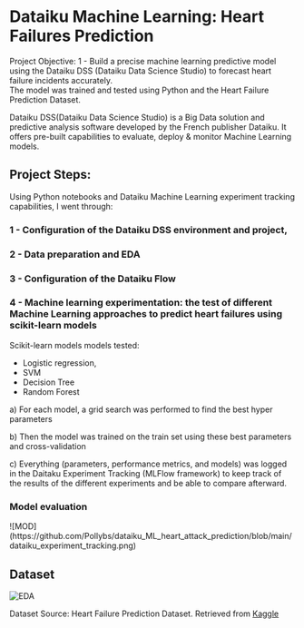 <h1>Dataiku Machine Learning: Heart Failures Prediction</h1>

Project Objective: 1 - Build a precise machine learning predictive model using the Dataiku DSS (Dataiku Data Science Studio) to forecast heart failure incidents accurately.  
The model was trained and tested using Python and the Heart Failure Prediction Dataset.

Dataiku DSS(Dataiku Data Science Studio) is a Big Data solution and predictive analysis software developed by the French publisher Dataiku. It offers pre-built capabilities to evaluate, deploy & monitor Machine Learning models.

<h2>Project Steps: </h2>

Using Python notebooks and Dataiku Machine Learning experiment tracking capabilities, I went through:

<h3>1 - Configuration of the Dataiku DSS environment and project,</h3>

<h3>2 - Data preparation and EDA</h3>
  
<h3>3 - Configuration of the Dataiku Flow</h3>
  
<h3>4 - Machine learning experimentation: the test of different Machine Learning approaches to predict heart failures using scikit-learn models</h3>

Scikit-learn models models tested: 
  - Logistic regression,
  - SVM
  - Decision Tree
  - Random Forest
  
a) For each model, a grid search was performed to find the best hyper parameters

b) Then the model was trained on the train set using these best parameters and cross-validation

c) Everything (parameters, performance metrics, and models) was logged in the Daitaku Experiment Tracking (MLFlow framework) to keep track of the results of the different experiments and be able to compare afterward. 

<h3>Model evaluation</h3>
![MOD](https://github.com/Pollybs/dataiku_ML_heart_attack_prediction/blob/main/dataiku_experiment_tracking.png)


<h2>Dataset </h2>

![EDA](https://github.com/Pollybs/dataiku_ML_heart_attack_prediction/blob/main/EDA-Heart-Failure-Prediction-Dataset.png)

Dataset Source: Heart Failure Prediction Dataset. Retrieved from <a href="https://www.kaggle.com/datasets/fedesoriano/heart-failure-prediction"> Kaggle</a>
